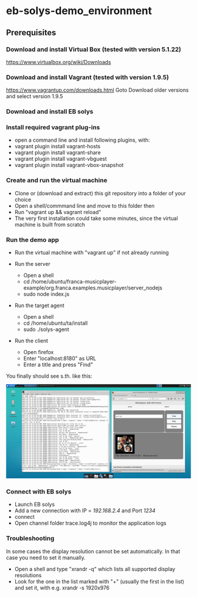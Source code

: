 # eb-solys-demo_environment

## Prerequisites

### Download and install Virtual Box (tested with version 5.1.22)
https://www.virtualbox.org/wiki/Downloads

### Download and install Vagrant (tested with version 1.9.5)
https://www.vagrantup.com/downloads.html
Goto Download older versions and select version 1.9.5

### Download and install EB solys

### Install required vagrant plug-ins
* open a command line and install following plugins, with:
* vagrant plugin install vagrant-hosts
* vagrant plugin install vagrant-share
* vagrant plugin install vagrant-vbguest
* vagrant plugin install vagrant-vbox-snapshot

### Create and run the virtual machine

* Clone or (download and extract) this git repository into a folder of your choice
* Open a shell/commmand line and move to this folder then
* Run "vagrant up && vagrant reload"
* The very first installation could take some minutes, since the virtual machine is built from scratch

### Run the demo app

* Run the virtual machine with "vagrant up" if not already running
* Run the server
  * Open a shell
  * cd /home/ubuntu/franca-musicplayer-example/org.franca.examples.musicplayer/server_nodejs
  * sudo node index.js

* Run the target agent
  * Open a shell
  * cd /home/ubuntu/ta/install
  * sudo ./solys-agent

* Run the client
  * Open firefox
  * Enter "localhost:8180" as URL
  * Enter a title and press "Find"

You finally should see s.th. like this:

![Alt text](/doc/vm_screenshot.png?raw=true "Screenshot from application")

### Connect with EB solys

* Launch EB solys
* Add a new connection with IP = *192.168.2.4* and Port *1234*
* connect
* Open channel folder trace.log4j to monitor the application logs

### Troubleshooting

In some cases the display resolution cannot be set automatically.
In that case you need to set it manually.

* Open a shell and type "xrandr -q" which lists all supported display resolutions
* Look for the one in the list marked with "+" (usually the first in the list) and set it, with e.g. xrandr -s 1920x976

